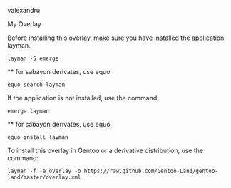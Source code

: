 valexandru

My Overlay

Before installing this overlay, make sure you have installed the application layman.

    layman -S emerge

** for sabayon derivates, use equo

    equo search layman

If the application is not installed, use the command:

    emerge layman

** for sabayon derivates, use equo

    equo install layman

To install this overlay in Gentoo or a derivative distribution, use the command:

    layman -f -a overlay -o https://raw.github.com/Gentoo-Land/gentoo-land/master/overlay.xml

